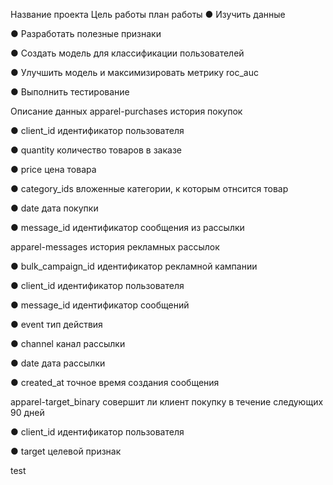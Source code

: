 Название проекта
Цель работы план работы
● Изучить данные

● Разработать полезные признаки

● Создать модель для классификации пользователей

● Улучшить модель и максимизировать метрику roc_auc

● Выполнить тестирование

Описание данных
apparel-purchases история покупок

● client_id идентификатор пользователя

● quantity количество товаров в заказе

● price цена товара

● category_ids вложенные категории, к которым отнсится товар

● date дата покупки

● message_id идентификатор сообщения из рассылки

apparel-messages история рекламных рассылок

● bulk_campaign_id идентификатор рекламной кампании

● client_id идентификатор пользователя

● message_id идентификатор сообщений

● event тип действия

● channel канал рассылки

● date дата рассылки

● created_at точное время создания сообщения

apparel-target_binary совершит ли клиент покупку в течение следующих 90 дней

● client_id идентификатор пользователя

● target целевой признак

test